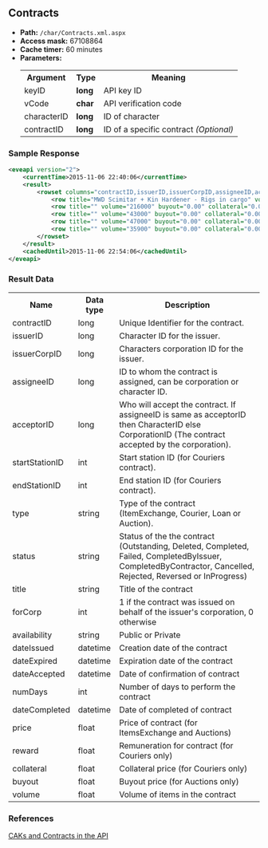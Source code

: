## Contracts


* __Path:__ ``/char/Contracts.xml.aspx``
* __Access mask:__ 67108864
* __Cache timer:__ 60 minutes
* __Parameters:__
    <table>
        <tbody>
            <tr>
                <th>Argument</th>
                <th>Type</th>
                <th>Meaning</th>
            </tr>
            <tr>
                <td>keyID</td>
                <td><strong>long</strong></td>
                <td>API key ID</td>
            </tr>
            <tr>
                <td>vCode</td>
                <td><strong>char</strong></td>
                <td>API verification code</td>
            </tr>
            <tr>
                <td>characterID</td>
                <td><strong>long</strong></td>
                <td>ID of character</td>
            </tr>
            <tr>
                <td>contractID</td>
                <td><strong>long</strong></td>
                <td>ID of a specific contract <em>(Optional)</em></td>
            </tr>
        </tbody>
    </table>

### Sample Response

```xml
<eveapi version="2">
    <currentTime>2015-11-06 22:40:06</currentTime>
    <result>
        <rowset columns="contractID,issuerID,issuerCorpID,assigneeID,acceptorID,startStationID,endStationID,type,status,title,forCorp,availability,dateIssued,dateExpired,dateAccepted,numDays,dateCompleted,price,reward,collateral,buyout,volume" key="contractID" name="contractList">
            <row title="MWD Scimitar + Kin Hardener - Rigs in cargo" volume="89000" buyout="0.00" collateral="0.00" reward="0.00" price="220000000.00" dateCompleted="2015-10-16 04:36:30" numDays="0" dateAccepted="2015-10-16 04:36:30" dateExpired="2015-10-23 15:32:31" dateIssued="2015-10-09 15:32:31" availability="Private" forCorp="0" status="Completed" type="ItemExchange" endStationID="60015108" startStationID="60015108" acceptorID="258695360" assigneeID="386292982" issuerCorpID="673319797" issuerID="91512526" contractID="97809127"/>
            <row title="" volume="216000" buyout="0.00" collateral="0.00" reward="0.00" price="149000000.00" dateCompleted="2015-10-16 04:39:27" numDays="0" dateAccepted="2015-10-16 04:39:27" dateExpired="2015-10-26 03:31:21" dateIssued="2015-10-12 03:31:21" availability="Private" forCorp="0" status="Completed" type="ItemExchange" endStationID="60015108" startStationID="60015108" acceptorID="258695360" assigneeID="386292982" issuerCorpID="1941177176" issuerID="1524136743" contractID="97884327"/>
            <row title="" volume="43000" buyout="0.00" collateral="0.00" reward="0.00" price="74000000.00" dateCompleted="2015-10-16 04:36:47" numDays="0" dateAccepted="2015-10-16 04:36:47" dateExpired="2015-10-28 05:30:02" dateIssued="2015-10-14 05:30:02" availability="Private" forCorp="0" status="Completed" type="ItemExchange" endStationID="60015108" startStationID="60015108" acceptorID="258695360" assigneeID="386292982" issuerCorpID="98254901" issuerID="1077170504" contractID="97937400"/>
            <row title="" volume="47000" buyout="0.00" collateral="0.00" reward="0.00" price="70000000.00" dateCompleted="2015-10-16 04:37:09" numDays="0" dateAccepted="2015-10-16 04:37:09" dateExpired="2015-10-29 23:44:29" dateIssued="2015-10-15 23:44:29" availability="Private" forCorp="0" status="Completed" type="ItemExchange" endStationID="60015108" startStationID="60015108" acceptorID="258695360" assigneeID="386292982" issuerCorpID="98416600" issuerID="92084830" contractID="97981024"/>
            <row title="" volume="35900" buyout="0.00" collateral="0.00" reward="0.00" price="55000000.00" dateCompleted="2015-11-03 19:14:05" numDays="0" dateAccepted="2015-11-03 19:14:05" dateExpired="2015-11-07 22:22:47" dateIssued="2015-10-24 22:22:47" availability="Public" forCorp="0" status="Completed" type="ItemExchange" endStationID="60015106" startStationID="60015106" acceptorID="258695360" assigneeID="0" issuerCorpID="116777001" issuerID="337129922" contractID="98256398"/>
        </rowset>
    </result>
    <cachedUntil>2015-11-06 22:54:06</cachedUntil>
</eveapi>
```  

### Result Data

<table>
    <tbody>
        <tr>
            <th>Name</th>
            <th>Data type</th>
            <th>Description</th>
        </tr>
        <tr>
            <td>contractID</td>
            <td>long</td>
            <td>Unique Identifier for the contract.</td>
        </tr>
        <tr>
            <td>issuerID</td>
            <td>long</td>
            <td>Character ID for the issuer.</td>
        </tr>
        <tr>
            <td>issuerCorpID</td>
            <td>long</td>
            <td>Characters corporation ID for the issuer.</td>
        </tr>
        <tr>
            <td>assigneeID</td>
            <td>long</td>
            <td>ID to whom the contract is assigned, can be corporation or character ID.</td>
        </tr>
        <tr>
            <td>acceptorID</td>
            <td>long</td>
            <td>Who will accept the contract. If assigneeID is same as acceptorID then CharacterID else CorporationID (The contract accepted by the corporation).</td>
        </tr>
        <tr>
            <td>startStationID</td>
            <td>int</td>
            <td>Start station ID (for Couriers contract).</td>
        </tr>
        <tr>
            <td>endStationID</td>
            <td>int</td>
            <td>End station ID (for Couriers contract).</td>
        </tr>
        <tr>
            <td>type</td>
            <td>string</td>
            <td>Type of the contract (ItemExchange, Courier, Loan or Auction).</td>
        </tr>
        <tr>
            <td>status</td>
            <td>string</td>
            <td>Status of the the contract (Outstanding, Deleted, Completed, Failed, CompletedByIssuer, CompletedByContractor, Cancelled, Rejected, Reversed or InProgress)</td>
        </tr>
        <tr>
            <td>title</td>
            <td>string</td>
            <td>Title of the contract</td>
        </tr>
        <tr>
            <td>forCorp</td>
            <td>int</td>
            <td>1 if the contract was issued on behalf of the issuer's corporation, 0 otherwise</td>
        </tr>
        <tr>
            <td>availability</td>
            <td>string</td>
            <td>Public or Private</td>
        </tr>
        <tr>
            <td>dateIssued</td>
            <td>datetime</td>
            <td>Сreation date of the contract</td>
        </tr>
        <tr>
            <td>dateExpired</td>
            <td>datetime</td>
            <td>Expiration date of the contract</td>
        </tr>
        <tr>
            <td>dateAccepted</td>
            <td>datetime</td>
            <td>Date of confirmation of contract</td>
        </tr>
        <tr>
            <td>numDays</td>
            <td>int</td>
            <td>Number of days to perform the contract</td>
        </tr>
        <tr>
            <td>dateCompleted</td>
            <td>datetime</td>
            <td>Date of completed of contract</td>
        </tr>
        <tr>
            <td>price</td>
            <td>float</td>
            <td>Price of contract (for ItemsExchange and Auctions)</td>
        </tr>
        <tr>
            <td>reward</td>
            <td>float</td>
            <td>Remuneration for contract (for Couriers only)</td>
        </tr>
        <tr>
            <td>collateral</td>
            <td>float</td>
            <td>Collateral price (for Couriers only)</td>
        </tr>
        <tr>
            <td>buyout</td>
            <td>float</td>
            <td>Buyout price (for Auctions only)</td>
        </tr>
        <tr>
            <td>volume</td>
            <td>float</td>
            <td>Volume of items in the contract </td>
        </tr>
    </tbody>
</table>

### References

[CAKs and Contracts in the API](http://community.eveonline.com/news/dev-blogs/caks-and-contracts-in-the-api/)
